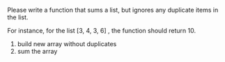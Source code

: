 Please write a function that sums a list, but ignores any duplicate items in the list.

For instance, for the list [3, 4, 3, 6] , the function should return 10.

1. build new array without duplicates
2. sum the array